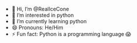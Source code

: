 - 👋 Hi, I’m @RealIceCone
- 👀 I’m interested in python
- 🌱 I’m currently learning python
- 😄 Pronouns: He/Him
- ⚡ Fun fact: Python is a programming language 😱
